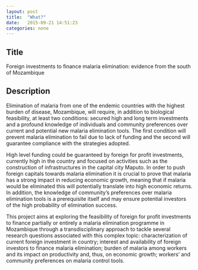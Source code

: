 ```yaml
---
layout: post
title:  "What?"
date:   2015-09-21 14:51:23
categories: none
---
```


## Title 
Foreign investments to finance malaria elimination: evidence from the south of Mozambique

## Description

Elimination of malaria from one of the endemic countries with the highest burden of disease, Mozambique, will require, in addition to biological feasibility, at least two conditions: secured high and long term investments and a profound knowledge of individuals and community preferences over current and potential new malaria elimination tools. The first condition will prevent malaria elimination to fail due to lack of funding and the second will guarantee compliance with the strategies adopted.  

High level funding could be guaranteed by foreign for profit investments, currently high in the country and focused on activities such as the construction of infrastructures in the capital city Maputo. In order to push foreign capitals towards malaria elimination it is crucial to prove that malaria has a strong impact in reducing economic growth, meaning that if malaria would be eliminated this will potentially translate into high economic returns. In addition, the knowledge of community’s preferences over malaria elimination tools is a prerequisite itself and may ensure potential investors of the high probability of elimination success.  

This project aims at exploring the feasibility of foreign for profit investments to finance partially or entirely a malaria elimination programme in Mozambique through a transdisciplinary approach to tackle several research questions associated with this complex topic: characterization of current foreign investment in country; interest and availability of foreign investors to finance malaria elimination; burden of malaria among workers and its impact on productivity and, thus, on economic growth; workers’ and community preferences on malaria control tools.